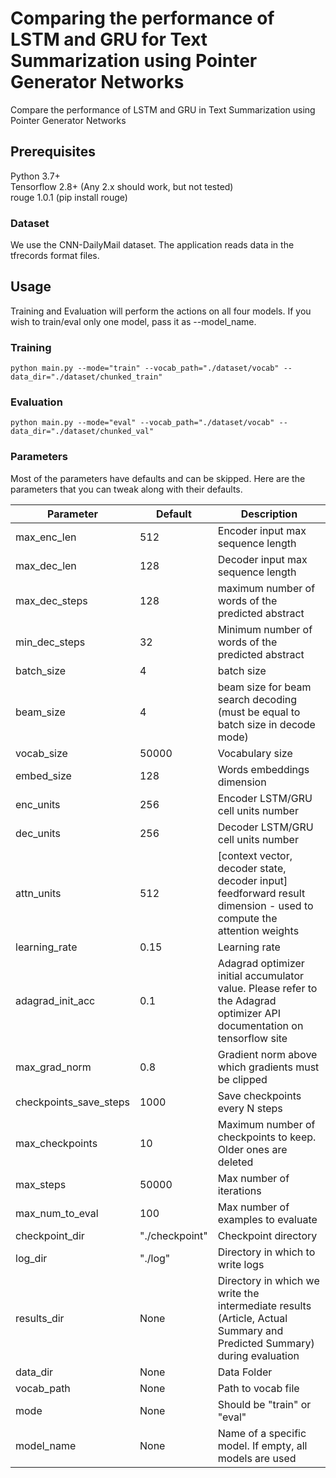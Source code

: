 # Comparing the performance of LSTM and GRU for Text Summarization using Pointer Generator Networks
Compare the performance of LSTM and GRU in Text Summarization using Pointer Generator Networks 

## Prerequisites
Python 3.7+    
Tensorflow 2.8+ (Any 2.x should work, but not tested)    
rouge 1.0.1 (pip install rouge)

### Dataset
We use the CNN-DailyMail dataset. The application reads data in the tfrecords format files.


## Usage

Training and Evaluation will perform the actions on all four models. If you wish to train/eval only one model, pass it as --model_name. 

### Training
~~~
python main.py --mode="train" --vocab_path="./dataset/vocab" --data_dir="./dataset/chunked_train"
~~~

### Evaluation
~~~
python main.py --mode="eval" --vocab_path="./dataset/vocab" --data_dir="./dataset/chunked_val"
~~~

### Parameters

Most of the parameters have defaults and can be skipped. Here are the parameters that you can tweak along with their defaults.

| Parameter               | Default         | Description                                                                                                             |
| ----------------------- | --------------- | ----------------------------------------------------------------------------------------------------------------------- |
| max_enc_len             | 512             | Encoder input max sequence length                                                                                       |
| max_dec_len             | 128             | Decoder input max sequence length                                                                                       |
| max_dec_steps           | 128             | maximum number of words of the predicted abstract                                                                       |
| min_dec_steps           | 32              | Minimum number of words of the predicted abstract                                                                       |
| batch_size              | 4               | batch size                                                                                                              |
| beam_size               | 4               | beam size for beam search decoding (must be equal to batch size in decode mode)                                         |
| vocab_size              | 50000           | Vocabulary size                                                                                                         |
| embed_size              | 128             | Words embeddings dimension                                                                                              |
| enc_units               | 256             | Encoder LSTM/GRU cell units number                                                                                      |
| dec_units               | 256             | Decoder LSTM/GRU cell units number                                                                                      |
| attn_units              | 512             | [context vector, decoder state, decoder input] feedforward result dimension - used to compute the attention weights     |
| learning_rate           | 0.15            | Learning rate                                                                                                           |
| adagrad_init_acc        | 0.1             | Adagrad optimizer initial accumulator value. Please refer to the Adagrad optimizer API documentation on tensorflow site |
| max_grad_norm           | 0.8             | Gradient norm above which gradients must be clipped                                                                     |
| checkpoints_save_steps  | 1000            | Save checkpoints every N steps                                                                                          |
| max_checkpoints         | 10              | Maximum number of checkpoints to keep. Older ones are deleted                                                           |
| max_steps               | 50000           | Max number of iterations                                                                                                |
| max_num_to_eval         | 100             | Max number of examples to evaluate                                                                                      |
| checkpoint_dir          | "./checkpoint"  | Checkpoint directory                                                                                                    |
| log_dir                 | "./log"         | Directory in which to write logs                                                                                        |
| results_dir             | None            | Directory in which we write the intermediate results (Article, Actual Summary and Predicted Summary) during evaluation  |
| data_dir                | None            | Data Folder                                                                                                             |
| vocab_path              | None            | Path to vocab file                                                                                                      |
| mode                    | None            | Should be "train" or "eval"                                                                                             |
| model_name              | None            | Name of a specific model. If empty, all models are used                                                                 |
